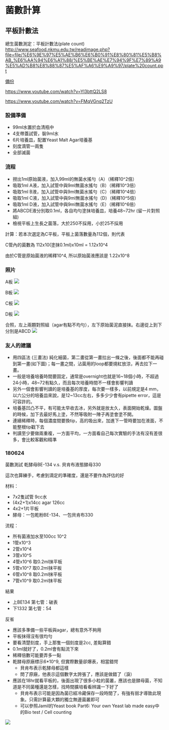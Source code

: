 菌數計算
=====

## 平板計數法
總生菌數測定：平板計數法(plate count)
<http://www.seafood.nkmu.edu.tw/readimage.php?file=file/%E6%9E%97%E5%AE%B6%E6%B0%91%E8%80%81%E5%B8%AB_%E6%AA%94%E6%A1%88/%E5%BE%AE%E7%94%9F%E7%89%A9%E5%AD%B8%E8%88%87%E5%AF%A6%E9%A9%97/plate%20count.ppt>

[備份](opt/platecount.ppt)

<https://www.youtube.com/watch?v=Yl3bttQ2LS8>

<https://www.youtube.com/watch?v=FMqVGnq2TzU>

### 設備準備
* 99ml水置於血清瓶中
* 4支帶蓋試管，裝9ml水
* 6片培養皿，配置Yeast Malt Agar培養基
* 刻度滴管一兩隻
* 全部滅菌

### 流程
* 撈出1ml原始菌液，加入99ml的無菌水搖勻（A）（稀釋10^2倍）
* 吸取1ml A液，加入試管中與9ml無菌水搖勻（B）（稀釋10^3倍）
* 吸取1ml B液，加入試管中與9ml無菌水搖勻（C）（稀釋10^4倍）
* 吸取1ml C液，加入試管中與9ml無菌水搖勻（D）（稀釋10^5倍）
* 吸取1ml D液，加入試管中與9ml無菌水搖勻（E）（稀釋10^6倍）
* 將ABCDE液分別取0.1ml，各自均勻塗抹培養皿，培養48~72hr (留一片對照組)
* 檢視平板上生長之菌落，大於250不採用，小於25不採用


計算：若本次選定為C平板，平板上菌落數量為112個，則代表

C管內的菌數為 112x10(塗抹0.1ml)x10ml = 1.12x10^4

由於C管是原始菌液的稀釋10^4, 所以原始菌液應該是 1.22x10^8

### 照片

A板
![](img/pc_A.jpg)

B板
![](img/pc_B.jpg)

C板
![](img/pc_C.jpg)

D板
![](img/pc_D.jpg)

合照，左上兩顆對照組（agar有點不均勻），左下原始菌泥直接抹。右邊從上到下分別是ABCD
![](img/pc_all.jpg)

### 友人的建議

* 用四區法 (三畫法) 純化細菌，第二畫從第一畫拉出一條之後，後面都不能再碰到第一畫(如下圖)；每一畫之間，沾菌用的loop都要燒紅放涼，再去拉下一畫。
* 一般是培養培養時間要固定，通常是overnight也就是16\~18個小時，不超過24小時，48\~72有點久，而且每次培養時間不一樣會影響判讀
* 另外一個會影響判讀的是培養基的厚度，每次要一樣多，以前規定是4 mm，以六公分的培養皿來說，是12~13cc左右，多多少少會有pipette error，這是可容許的。
* 培養基凹凸不平，有可能太早收去冰，另外就是放太久，表面開始乾燥。圖盤的時候，加下去最好馬上塗，不然等吸附一陣子再塗會塗不開。
* 連續稀釋時，每個濃度間要換tip，高的吸出來，加進下一管時要加在液面，不能整根tip戳下去
* 判讀至少要做兩重複，一方面平均，一方面看自己每次實驗的手法有沒有差很多，會比較客觀和精準


### 180624

菌數測試 乾酵母BE-134 v.s. 貝肯布液態酵母330

這次也算練手，考慮到滴定的準確度，還是不要作為評估的好

材料：

* 7x2隻試管 9cc水
* (4x2+1)x14cc agar 126cc 
* 4x2+1片平板
* 酵母：一包乾粉BE-134、一包貝肯布330

流程：

* 所有菌液加水至100cc 10^2
* 1管x10^3 
* 2管x10^4
* 3管x10^5
* 4管x10^6 取0.2ml抹平板
* 5管x10^7 取0.2ml抹平板
* 6管x10^8 取0.2ml抹平板
* 7管x10^9 取0.2ml抹平板

結果

* 上BE134 第七管：破表 
* 下1332 第七管：54 

反省

* 應該多準備一些平板與agar，總有意外不夠用
* 平板抹得沒有很均勻
* 要看清楚刻度，手上那隻一個刻度是2cc, 差點算錯
* 0.1ml就好了，0.2ml會有點流下來
* 稀釋倍數可能要弄多一點
* 乾酵母原廠標示6*10^9, 但實際數量卻爆表，相當錯愕
  * 貝肯布表示乾酵母都這樣
  * 問了原廠，他表示這個數字太誇張了，應該是做錯了（淚）
* 應該在18hr就看平板的，後面出現了很多小粒的菌叢，應該也是酵母菌，不知道是不同菌種還是怎樣，找時間擴培看看辨識一下好了
  * 貝肯布表示可能是因為菌已經冷藏保存一段時間了，有強有弱才導致此現象。只需計算最大顆的獨立無邊菌叢即可
  * 可以參照Jamil的Yeast book Part6: Your own Yeast lab made easy中的Bio test / Cell counting

![](img/pc_2_1.jpg)